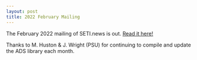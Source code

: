 ```yaml
---
layout: post
title: 2022 February Mailing
---
```



The February 2022 mailing of SETI.news is out. [Read it here!](https://mailchi.mp/322b50129ed7/mar-apr2019-6739578)

Thanks to M. Huston & J. Wright (PSU) for continuing to compile and update the ADS library each month.